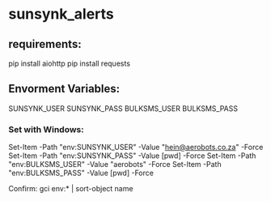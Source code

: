 # sunsynk_alerts

## requirements:

pip install aiohttp
pip install requests

## Envorment Variables:
SUNSYNK_USER
SUNSYNK_PASS
BULKSMS_USER
BULKSMS_PASS

### Set with Windows:
Set-Item -Path "env:SUNSYNK_USER" -Value "hein@aerobots.co.za" -Force
Set-Item -Path "env:SUNSYNK_PASS" -Value [pwd] -Force
Set-Item -Path "env:BULKSMS_USER" -Value "aerobots" -Force
Set-Item -Path "env:BULKSMS_PASS" -Value [pwd] -Force

Confirm:
gci env:* | sort-object name